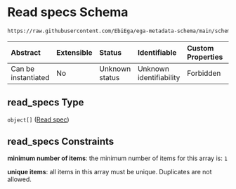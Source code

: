 # Read specs Schema

```txt
https://raw.githubusercontent.com/EbiEga/ega-metadata-schema/main/schemas/EGA.common-definitions.json#/definitions/spot_descriptor/items/properties/read_specs
```



| Abstract            | Extensible | Status         | Identifiable            | Custom Properties | Additional Properties | Access Restrictions | Defined In                                                                                           |
| :------------------ | :--------- | :------------- | :---------------------- | :---------------- | :-------------------- | :------------------ | :--------------------------------------------------------------------------------------------------- |
| Can be instantiated | No         | Unknown status | Unknown identifiability | Forbidden         | Allowed               | none                | [EGA.common-definitions.json\*](../../../schemas/EGA.common-definitions.json "open original schema") |

## read\_specs Type

`object[]` ([Read spec](ega-12-definitions-spot-descriptor-spot-decode-spec-properties-read-specs-read-spec.md))

## read\_specs Constraints

**minimum number of items**: the minimum number of items for this array is: `1`

**unique items**: all items in this array must be unique. Duplicates are not allowed.
